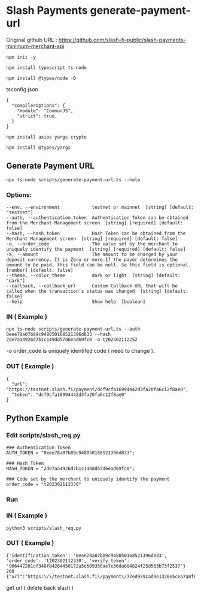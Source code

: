 # Slash Payments generate-payment-url

Original github URL : 
https://github.com/slash-fi-public/slash-payments-minimum-merchant-api

```
npm init -y

npm install typescript ts-node

npm install @types/node -D
```

tsconfig.json
```
{
  "compilerOptions": {
    "module": "CommonJS",
    "strict": true,
  }
}
```

```
npm install axios yargs crypto

npm install @types/yargs
```

## Generate Payment URL

```
npx ts-node scripts/generate-payment-url.ts --help
```

### Options:
    --env, --environment            testnet or mainnet  [string] [default: "testnet"]
    --auth, --authentication_token  Authentication Token can be obtained from the Merchant Management screen  [string] [required] [default: false]
    --hash, --hash_token            Hash Token can be obtained from the Merchant Management screen  [string] [required] [default: false]
    -o, --order_code                The value set by the merchant to uniquely identify the payment  [string] [required] [default: false]
    -a, --amount                    The amount to be charged by your deposit currency. It is Zero or more.If the payer determines the amount to be paid, this field can be null. So this field is optional.  [number] [default: false]
    --theme, --color_theme          dark or light  [string] [default: "dark"]
    --callback, --callback_url      Custom Callback URL that will be called when the transaction’s status was changed  [string] [default: false]
    --help                          Show help  [boolean]

### IN ( Example )
```
npx ts-node scripts/generate-payment-url.ts --auth 0eee78a07b89c948050168521396d833 --hash 2de7aa4926d7b1c149dd57d6ead69fc0 -o t202302112252
```
-o order_code is uniquely identifed code ( need to change ).

### OUT ( Example )
```
{
  "url": "https://testnet.slash.fi/payment/dcf9cfa16994442d3fa20fa6c12f8ae0",
  "token": "dcf9cfa16994442d3fa20fa6c12f8ae0"
}
```


## Python Example

### Edit scripts/slash_req.py
```
### Authentication Token
AUTH_TOKEN = "0eee78a07b89c948050168521396d833";

### Hash Token
HASH_TOKEN = "2de7aa4926d7b1c149dd57d6ead69fc0";
  
### Code set by the merchant to uniquely identify the payment
order_code = "t202302112330"  
```
### Run
### IN ( Example )
```
python3 scripts/slash_req.py
```
### OUT ( Example )
```
{'identification_token': '0eee78a07b89c948050168521396d833', 'order_code': 't202302112330', 'verify_token': '906442201cf348fb4264450172a5e509350ae7e36da604824f25d563b73f2537'}
200
{"url":"https:\/\/testnet.slash.fi\/payment\/77ed979cad9e1326e5cea7a8f618fa7f","token":"77ed979cad9e1326e5cea7a8f618fa7f"}
```
get url ( delete back slash )